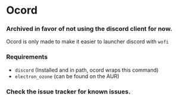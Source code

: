 # Ocord

### Archived in favor of not using the discord client for now.

Ocord is only made to make it easier to launcher discord with `wofi`

### Requirements
- `discord` (Installed and in path, ocord wraps this command) 
- `electron_ozone` (can be found on the AUR)


### Check the issue tracker for known issues.
